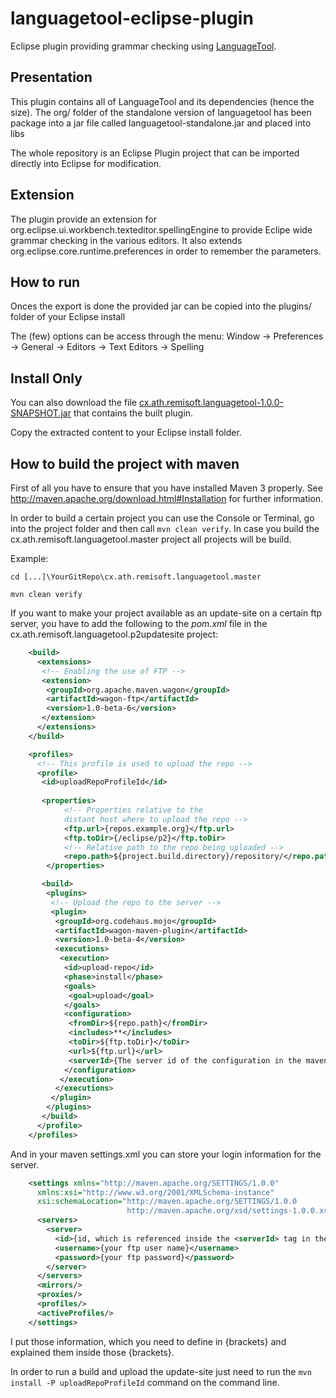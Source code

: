 languagetool-eclipse-plugin
===========================

Eclipse plugin providing grammar checking using [LanguageTool](https://languagetool.org).

## Presentation

This plugin contains all of LanguageTool and its dependencies (hence the size).
The org/ folder of the standalone version of languagetool has been package into a jar file called languagetool-standalone.jar and placed into libs

The whole repository is an Eclipse Plugin project that can be imported directly into Eclipse for modification.

## Extension

The plugin provide an extension for org.eclipse.ui.workbench.texteditor.spellingEngine to provide Eclipe wide grammar checking in the various editors.
It also extends org.eclipse.core.runtime.preferences in order to remember the parameters.

## How to run

Onces the export is done the provided jar can be copied into the plugins/ folder of your Eclipse install

The (few) options can be access through the menu: Window -> Preferences -> General -> Editors -> Text Editors -> Spelling

## Install Only

You can also download the file [cx.ath.remisoft.languagetool-1.0.0-SNAPSHOT.jar](https://build.vogella.com/ci/job/C-MASTER-Eclipse-LanguageTool/lastSuccessfulBuild/artifact/cx.ath.remisoft.languagetool/target/cx.ath.remisoft.languagetool-1.0.0-SNAPSHOT.jar) that contains the built plugin.

Copy the extracted content to your Eclipse install folder.

## How to build the project with maven

First of all you have to ensure that you have installed Maven 3 properly.
See http://maven.apache.org/download.html#Installation  for further information.

In order to build a certain project you can use the Console or Terminal, go into the project folder and then call `mvn clean verify`. In case you build the cx.ath.remisoft.languagetool.master project all projects will be build.

Example:

	cd [...]\YourGitRepo\cx.ath.remisoft.languagetool.master

	mvn clean verify
	

If you want to make your project available as an update-site on a certain ftp server, you have to add the following to the *pom.xml* file in the cx.ath.remisoft.languagetool.p2updatesite project:

```xml
	<build>
	  <extensions>
	   <!-- Enabling the use of FTP -->
	   <extension>
		<groupId>org.apache.maven.wagon</groupId>
		<artifactId>wagon-ftp</artifactId>
		<version>1.0-beta-6</version>
	   </extension>
	  </extensions>
	</build>

	<profiles>
	  <!-- This profile is used to upload the repo -->
	  <profile>
	   <id>uploadRepoProfileId</id>
	   
	   <properties>
			<!-- Properties relative to the 
			distant host where to upload the repo -->
			<ftp.url>{repos.example.org}</ftp.url>
			<ftp.toDir>{/eclipse/p2}</ftp.toDir>
			<!-- Relative path to the repo being uploaded -->
			<repo.path>${project.build.directory}/repository/</repo.path>
		</properties>

	   <build>
		<plugins>
		 <!-- Upload the repo to the server -->
		 <plugin>
		  <groupId>org.codehaus.mojo</groupId>
		  <artifactId>wagon-maven-plugin</artifactId>
		  <version>1.0-beta-4</version>
		  <executions>
		   <execution>
			<id>upload-repo</id>
			<phase>install</phase>
			<goals>
			 <goal>upload</goal>
			</goals>
			<configuration>
			 <fromDir>${repo.path}</fromDir>
			 <includes>**</includes>
			 <toDir>${ftp.toDir}</toDir>
			 <url>${ftp.url}</url>
			 <serverId>{The server id of the configuration in the maven settings.xml file}</serverId>
			</configuration>
		   </execution>
		  </executions>
		 </plugin>
		</plugins>
	   </build>
	  </profile>
	</profiles>
```

And in your maven settings.xml you can store your login information for the server.

```xml
	<settings xmlns="http://maven.apache.org/SETTINGS/1.0.0"
	  xmlns:xsi="http://www.w3.org/2001/XMLSchema-instance"
	  xsi:schemaLocation="http://maven.apache.org/SETTINGS/1.0.0
						  http://maven.apache.org/xsd/settings-1.0.0.xsd">
	  <servers>
		<server>
		  <id>{id, which is referenced inside the <serverId> tag in the *pom.xml* file of the cx.ath.remisoft.languagetool.p2updatesite project}</id>
		  <username>{your ftp user name}</username>
		  <password>{your ftp password}</password>
		</server>
	  </servers>
	  <mirrors/>
	  <proxies/>
	  <profiles/>
	  <activeProfiles/>
	</settings>
```

I put those information, which you need to define in {brackets} and explained them inside those {brackets}.

In order to run a build and upload the update-site just need to run the `mvn install -P uploadRepoProfileId` command on the command line.